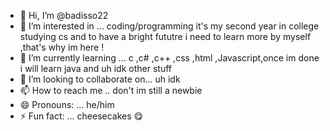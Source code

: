 - 👋 Hi, I’m @badisso22
- 👀 I’m interested in ... coding/programming it's my second year in college studying cs and to have a bright fututre i need to learn more by myself ,that's why im here ! 
- 🌱 I’m currently learning ... c ,c# ,c++ ,css ,html ,Javascript,once im done i will learn java and uh idk other stuff 
- 💞️ I’m looking to collaborate on... uh idk
- 📫 How to reach me .. don't im still a newbie
- 😄 Pronouns: ... he/him
- ⚡ Fun fact: ... cheesecakes 😋

<!---
badisso22/badisso22 is a ✨ special ✨ repository because its `README.md` (this file) appears on your GitHub profile.
You can click the Preview link to take a look at your changes.
--->
